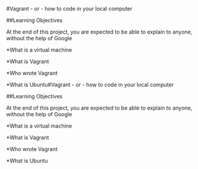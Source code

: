 #Vagrant - or - how to code in your local computer

##Learning Objectives

At the end of this project, you are expected to be able to explain to anyone, without the help of Google

*What is a virtual machine

*What is Vagrant

*Who wrote Vagrant

*What is Ubuntu#Vagrant - or - how to code in your local computer

##Learning Objectives

At the end of this project, you are expected to be able to explain to anyone, without the help of Google

*What is a virtual machine

*What is Vagrant

*Who wrote Vagrant

*What is Ubuntu
